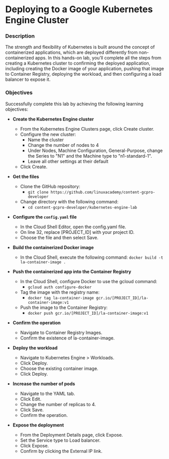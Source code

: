 # Deploying to a Google Kubernetes Engine Cluster

### Description
The strength and flexibility of Kubernetes is built around the concept of containerized applications, which are deployed differently from non-containerized apps. In this hands-on lab, you’ll complete all the steps from creating a Kubernetes cluster to confirming the deployed application, including creating the Docker image of your application, pushing that image to Container Registry, deploying the workload, and then configuring a load balancer to expose it.


### Objectives
Successfully complete this lab by achieving the following learning objectives:

- **Create the Kubernetes Engine cluster**
  - From the Kubernetes Engine Clusters page, click Create cluster.
  - Configure the new cluster:
    - Name the cluster
    - Change the number of nodes to 4
    - Under Nodes, Machine Configuration, General-Purpose, change the Series to "N1" and the Machine type to "n1-standard-1".
    - Leave all other settings at their default
  - Click Create.

- **Get the files**
  - Clone the GitHub repository: 
    - `git clone https://github.com/linuxacademy/content-gcpro-developer`
  - Change directory with the following command: 
    - `cd content-gcpro-developer/kubernetes-engine-lab`

- **Configure the `config.yaml` file**
  - In the Cloud Shell Editor, open the config.yaml file.
  - On line 32, replace [PROJECT_ID] with your project ID.
  - Choose the file and then select Save.

- **Build the containerized Docker image**
  - In the Cloud Shell, execute the following command:
    `docker build -t la-container-image .`

- **Push the containerized app into the Container Registry**
  - In the Cloud Shell, configure Docker to use the gcloud command: 
    - `gcloud auth configure-docker`
  - Tag the image with the registry name: 
    - `docker tag la-container-image gcr.io/[PROJECT_ID]/la-container-image:v1`
  - Push the image to the Container Registry: 
    - `docker push gcr.io/[PROJECT_ID]/la-container-image:v1`

- **Confirm the operation**
  - Navigate to Container Registry Images.
  - Confirm the existence of la-container-image.

- **Deploy the workload**
  - Navigate to Kubernetes Engine > Workloads.
  - Click Deploy.
  - Choose the existing container image.
  - Click Deploy.

- **Increase the number of pods**
  - Navigate to the YAML tab.
  - Click Edit.
  - Change the number of replicas to 4.
  - Click Save.
  - Confirm the operation.

- **Expose the deployment**
  - From the Deployment Details page, click Expose.
  - Set the Service type to Load balancer.
  - Click Expose.
  - Confirm by clicking the External IP link.